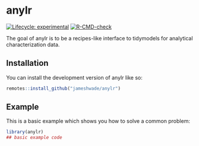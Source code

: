 
<!-- README.md is generated from README.Rmd. Please edit that file -->

# anylr

<!-- badges: start -->

[![Lifecycle:
experimental](https://img.shields.io/badge/lifecycle-experimental-orange.svg)](https://lifecycle.r-lib.org/articles/stages.html#experimental)
[![R-CMD-check](https://github.com/JamesHWade/anylr/actions/workflows/R-CMD-check.yaml/badge.svg)](https://github.com/JamesHWade/anylr/actions/workflows/R-CMD-check.yaml)
<!-- badges: end -->

The goal of anylr is to be a recipes-like interface to tidymodels for
analytical characterization data.

## Installation

You can install the development version of anylr like so:

``` r
remotes::install_github("jameshwade/anylr")
```

## Example

This is a basic example which shows you how to solve a common problem:

``` r
library(anylr)
## basic example code
```
